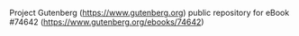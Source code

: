 Project Gutenberg (https://www.gutenberg.org) public repository for
eBook #74642 (https://www.gutenberg.org/ebooks/74642)
